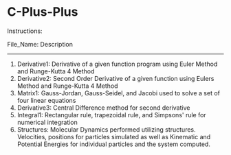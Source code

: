 # C-Plus-Plus
Instructions:


File_Name: Description
  
******************************************************************************************************************************************

1. Derivative1:  Derivative of a given function program using Euler Method and Runge-Kutta 4 Method
2. Derivative2:  Second Order Derivative of a given function using Eulers Method and Runge-Kutta 4 Method
3. Matrix1:      Gauss-Jordan, Gauss-Seidel, and Jacobi used to solve a set of four linear equations
4. Derivative3:  Central Difference method for second derivative
5. Integral1:    Rectangular rule, trapezoidal rule, and Simpsons' rule for numerical integration
6. Structures:   Molecular Dynamics performed utilizing structures. Velocities, positions for particles simulated as well as Kinematic and                  Potential Energies for individual particles and the system computed.
